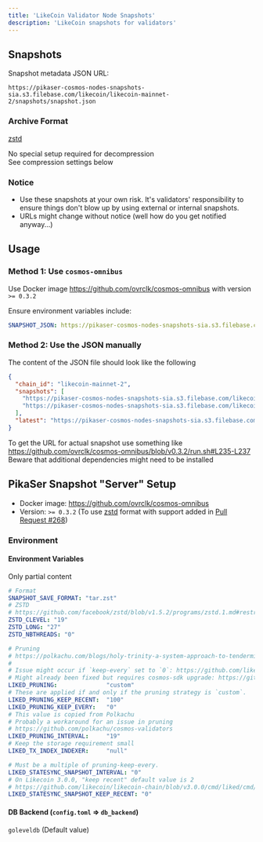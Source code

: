 ```yaml
---
title: 'LikeCoin Validator Node Snapshots'
description: 'LikeCoin snapshots for validators'
---
```


## Snapshots
Snapshot metadata JSON URL:
```
https://pikaser-cosmos-nodes-snapshots-sia.s3.filebase.com/likecoin/likecoin-mainnet-2/snapshots/snapshot.json
```

### Archive Format
[zstd](https://github.com/facebook/zstd)

No special setup required for decompression  
See compression settings below  

### Notice
- Use these snapshots at your own risk. It's validators' responsibility to ensure things don't blow up by using external or internal snapshots.
- URLs might change without notice (well how do you get notified anyway...)

## Usage

### Method 1: Use `cosmos-omnibus`
Use Docker image https://github.com/ovrclk/cosmos-omnibus with version `>= 0.3.2`

Ensure environment variables include:
```yaml
SNAPSHOT_JSON: https://pikaser-cosmos-nodes-snapshots-sia.s3.filebase.com/likecoin/likecoin-mainnet-2/snapshots/snapshot.json

```

### Method 2: Use the JSON manually
The content of the JSON file should look like the following
```json
{
  "chain_id": "likecoin-mainnet-2",
  "snapshots": [
    "https://pikaser-cosmos-nodes-snapshots-sia.s3.filebase.com/likecoin/likecoin-mainnet-2/snapshots/likecoin-mainnet-2_2022-08-28T23:05:00.tar.zst",
    "https://pikaser-cosmos-nodes-snapshots-sia.s3.filebase.com/likecoin/likecoin-mainnet-2/snapshots/likecoin-mainnet-2_2022-08-29T23:05:00.tar.zst"
  ],
  "latest": "https://pikaser-cosmos-nodes-snapshots-sia.s3.filebase.com/likecoin/likecoin-mainnet-2/snapshots/likecoin-mainnet-2_2022-08-29T23:05:00.tar.zst"
}

```

To get the URL for actual snapshot use something like https://github.com/ovrclk/cosmos-omnibus/blob/v0.3.2/run.sh#L235-L237  
Beware that additional dependencies might need to be installed  


## PikaSer Snapshot "Server" Setup
- Docker image: https://github.com/ovrclk/cosmos-omnibus
- Version: `>= 0.3.2` (To use [zstd](https://github.com/facebook/zstd) format with support added in [Pull Request #268](https://github.com/ovrclk/cosmos-omnibus/pull/268))

### Environment

#### Environment Variables
Only partial content
```yaml
# Format
SNAPSHOT_SAVE_FORMAT: "tar.zst"
# ZSTD
# https://github.com/facebook/zstd/blob/v1.5.2/programs/zstd.1.md#restricted-usage-of-environment-variables
ZSTD_CLEVEL: "19"
ZSTD_LONG: "27"
ZSTD_NBTHREADS: "0"

# Pruning
# https://polkachu.com/blogs/holy-trinity-a-system-approach-to-tendermint-based-chain-validation
#
# Issue might occur if `keep-every` set to `0`: https://github.com/likecoin/likecoin-chain/issues/40
# Might already been fixed but requires cosmos-sdk upgrade: https://github.com/cosmos/cosmos-sdk/pull/11152
LIKED_PRUNING:              "custom"
# These are applied if and only if the pruning strategy is `custom`.
LIKED_PRUNING_KEEP_RECENT:  "100"
LIKED_PRUNING_KEEP_EVERY:   "0"
# This value is copied from Polkachu
# Probably a workaround for an issue in pruning
# https://github.com/polkachu/cosmos-validators
LIKED_PRUNING_INTERVAL:     "19"
# Keep the storage requirement small
LIKED_TX_INDEX_INDEXER:     "null"

# Must be a multiple of pruning-keep-every.
LIKED_STATESYNC_SNAPSHOT_INTERVAL: "0"
# On Likecoin 3.0.0, "keep recent" default value is 2
# https://github.com/likecoin/likecoin-chain/blob/v3.0.0/cmd/liked/cmd/cmd.go#L147-L148
LIKED_STATESYNC_SNAPSHOT_KEEP_RECENT: "0"

```

#### DB Backend (`config.toml` => `db_backend`)
`goleveldb` (Default value)
